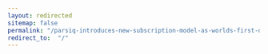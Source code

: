 ```yaml
---
layout: redirected
sitemap: false
permalink: "/parsiq-introduces-new-subscription-model-as-worlds-first-decentralized-saas-powered-by-iq-protocol/feed/"
redirect_to:  "/"
---
```

